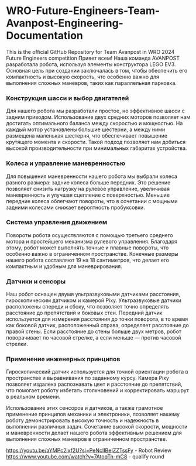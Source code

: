 # WRO-Future-Engineers-Team-Avanpost-Engineering-Documentation
This is the official GitHub Repository for Team Avanpost in WRO 2024 Future Engineers competition
Привет всем! Наша команда AVANPOST разработала робота, используя элементы конструктора LEGO EV3. Основная цель при создании заключалась в том, чтобы обеспечить его компактность и высокую скорость, что особенно важно для выполнения сложных маневров, таких как параллельная парковка.

### Конструкция шасси и выбор двигателей
Для нашего робота мы разработали простое, но эффективное шасси с задним приводом. Использование двух средних моторов позволяет нам достигать оптимального баланса между скоростью и мощностью. На каждый мотор установлены большие шестерни, а между ними размещена маленькая шестерня, что обеспечивает повышение крутящего момента и скорости. Такой подход позволяет нам добиться высокой производительности при минимальных габаритах устройства.

### Колеса и управление маневренностью
Для повышения маневренности нашего робота мы выбрали колеса разного размера: задние колеса больше передних. Это решение позволяет снизить нагрузку на рулевое управление, увеличивая маневренность и улучшая сцепление с поверхностью. Меньшие передние колеса облегчают повороты, что в сочетании с мощными задними колесами снижает вероятность пробуксовки.

### Система управления движением
Повороты робота осуществляются с помощью третьего среднего мотора и простейшего механизма рулевого управления. Благодаря этому, робот может выполнять точные и плавные повороты, что особенно важно в ограниченном пространстве. Конечные размеры нашего робота составляют 19 на 18 сантиметров, что делает его компактным и удобным для маневрирования.

### Датчики и сенсоры
Наш робот оснащен двумя ультразвуковыми датчиками расстояния, гироскопическим датчиком и камерой Pixy. Ультразвуковые датчики расположены спереди и сбоку, что позволяет точно определять расстояние до препятствий и боковых стен. Передний датчик используется для измерения расстояния до точки поворота, в то время как боковой датчик, расположенный справа, определяет расстояние до правой стены. Если расстояние до стены больше двух метров, робот поворачивает по часовой стрелке, а если меньше — против часовой стрелки.

### Применение инженерных принципов
Гироскопический датчик используется для точной ориентации робота в пространстве и выравнивания по заданному курсу. Камера Pixy позволяет издалека распознавать цвет и расстояние до препятствий, что помогает роботу избегать столкновений и корректировать маршрут в реальном времени. 

Использование этих сенсоров и датчиков, а также грамотное применение принципов механики и электроники, позволяет нашему роботу демонстрировать высокую точность и надежность в выполнении различных задач. Сочетание высокой скорости, мощности и маневренности делает нашего робота эффективным решением для выполнения сложных маневров в ограниченном пространстве.



https://youtu.be/aYMPc2lxf2U?si=PeNcIIBeIZZTssFy - Robot Review
https://www.youtube.com/watch?v=7AtoqTn-mC8 - qualify round 

